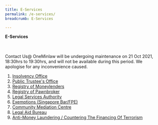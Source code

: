```yaml
---
title: E-Services
permalink: /e-services/
breadcrumb: E-Services

---
```


**E-Services** 

<br><br>
Contact Us@ OneMinlaw will be undergoing maintenance on 21 Oct 2021, 18:30hrs to 19:30hrs, and will not be available during this period. We apologise for any inconvenience caused. 
<br>
1. [Insolvency Office](https://eservices.mlaw.gov.sg/io/)
2. [Public Trustee's Office](https://eservices.mlaw.gov.sg/pto/welcome.xhtml)
3. [Registry of Moneylenders](https://eservices.mlaw.gov.sg/rom/)
4. [Registry of Pawnbroker](https://eservices.mlaw.gov.sg/rop/)
5. [Legal Services Authority](https://eservices.mlaw.gov.sg/lsra/lsra-home)
6. [Exemptions (Singapore Bar/FPE)](https://eservices.mlaw.gov.sg/li/ems/application/exemption.aspx) 
7. [Community Mediation Centre](https://cmc.mlaw.gov.sg/e-services/apply-online/)
8. [Legal Aid Bureau](https://eservices.mlaw.gov.sg/labesvc/)
9. [Anti-Money Laundering / Countering The Financing Of Terrorism](https://acd.mlaw.gov.sg)
